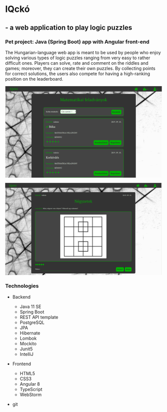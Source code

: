 # IQckó
## - a web application to play logic puzzles

### Pet project: Java (Spring Boot) app with Angular front-end

The Hungarian-language web app is meant to be used by people who enjoy solving various types of logic puzzles ranging from very easy to rather difficult ones.
Players can solve, rate and comment on the riddles and games; moreover, they can create their own puzzles.
By collecting points for correct solutions, the users also compete for having a high-ranking position on the leaderboard.

![IQckó 1](images/iqcko1.png)


![IQckó 2](images/iqcko2.png)

### Technologies
* Backend
  * Java 11 SE
  * Spring Boot
  * REST API template
  * PostgreSQL
  * JPA
  * Hibernate
  * Lombok
  * Mockito
  * Junit5
  * IntelliJ
  
* Frontend
  * HTML5
  * CSS3
  * Angular 8
  * TypeScript
  * WebStorm
  
* git
